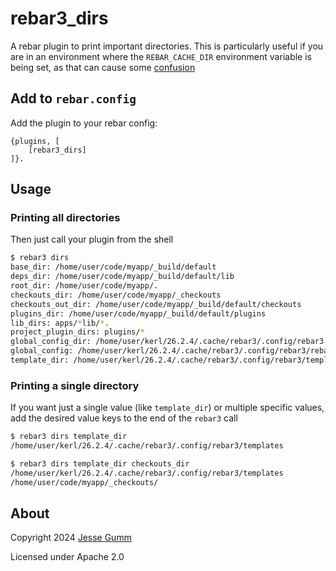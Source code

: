 # rebar3_dirs

A rebar plugin to print important directories. This is particularly useful if
you are in an environment where the `REBAR_CACHE_DIR` environment variable is
being set, as that can cause some
[confusion](https://github.com/erlang/rebar3/issues/2762)

## Add to `rebar.config`

Add the plugin to your rebar config:

    {plugins, [
        [rebar3_dirs]
    ]}.

## Usage

### Printing all directories

Then just call your plugin from the shell

```bash
$ rebar3 dirs
base_dir: /home/user/code/myapp/_build/default
deps_dir: /home/user/code/myapp/_build/default/lib
root_dir: /home/user/code/myapp/.
checkouts_dir: /home/user/code/myapp/_checkouts
checkouts_out_dir: /home/user/code/myapp/_build/default/checkouts
plugins_dir: /home/user/code/myapp/_build/default/plugins
lib_dirs: apps/*lib/*.
project_plugin_dirs: plugins/*
global_config_dir: /home/user/kerl/26.2.4/.cache/rebar3/.config/rebar3
global_config: /home/user/kerl/26.2.4/.cache/rebar3/.config/rebar3/rebar.config
template_dir: /home/user/kerl/26.2.4/.cache/rebar3/.config/rebar3/templates
```

### Printing a single directory

If you want just a single value (like `template_dir`) or multiple specific
values, add the desired value keys to the end of the `rebar3` call

```bash
$ rebar3 dirs template_dir
/home/user/kerl/26.2.4/.cache/rebar3/.config/rebar3/templates

$ rebar3 dirs template_dir checkouts_dir
/home/user/kerl/26.2.4/.cache/rebar3/.config/rebar3/templates
/home/user/code/myapp/_checkouts/
```

## About

Copyright 2024 [Jesse Gumm](https://jessegumm.com)

Licensed under Apache 2.0
